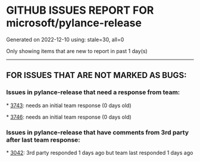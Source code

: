 
# GITHUB ISSUES REPORT FOR microsoft/pylance-release


Generated on 2022-12-10 using: stale=30, all=0


Only showing items that are new to report in past 1 day(s)


---

## FOR ISSUES THAT ARE NOT MARKED AS BUGS:


### Issues in pylance-release that need a response from team:


\* [3743](https://github.com/microsoft/pylance-release/issues/3743 "feature request: braces should auto-pair inside f-strings "): needs an initial team response (0 days old)

\* [3746](https://github.com/microsoft/pylance-release/issues/3746 "a numpy import is highlighted with a yellow squiggly, I suppose this may be a bug"): needs an initial team response (0 days old)

### Issues in pylance-release that have comments from 3rd party after last team response:


\* [3042](https://github.com/microsoft/pylance-release/issues/3042 "DOUBLE language server started in vscode with conda"): 3rd party responded 1 days ago but team last responded 1 days ago
